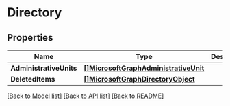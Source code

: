 # Directory

## Properties

Name | Type | Description | Notes
------------ | ------------- | ------------- | -------------
**AdministrativeUnits** | [**[]MicrosoftGraphAdministrativeUnit**](microsoft.graph.administrativeUnit.md) |  | [optional] 
**DeletedItems** | [**[]MicrosoftGraphDirectoryObject**](microsoft.graph.directoryObject.md) |  | [optional] 

[[Back to Model list]](../README.md#documentation-for-models) [[Back to API list]](../README.md#documentation-for-api-endpoints) [[Back to README]](../README.md)


